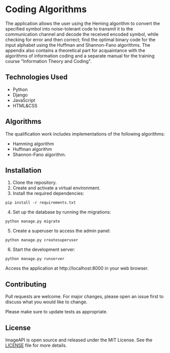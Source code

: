 # Coding Algorithms
The application allows the user using the Heming algorithm to convert the specified symbol into noise-tolerant code to transmit it to the communication channel and decode the received encoded symbol, while checking for error and then correct; find the optimal binary code for the input alphabet using the Huffman and Shannon-Fano algorithms. The appendix also contains a theoretical part for acquaintance with the algorithms of information coding and a separate manual for the training course "Information Theory and Coding".

## Technologies Used
* Python
* Django
* JavaScript
* HTML&CSS

## Algorithms 
The qualification work includes implementations of the following algorithms:
* Hamming algorithm
* Huffman algorithm
* Shannon-Fano algorithm.

## Installation
1. Clone the repository.
2. Create and activate a virtual environment.
3. Install the required dependencies:
```
pip install -r requirements.txt
```
4. Set up the database by running the migrations:
```
python manage.py migrate
```
5. Create a superuser to access the admin panel:

```
python manage.py createsuperuser
```
6. Start the development server:
```
python manage.py runserver
```
Access the application at http://localhost:8000 in your web browser.


## Contributing

Pull requests are welcome. For major changes, please open an issue first
to discuss what you would like to change.

Please make sure to update tests as appropriate.

## License

ImageAPI is open source and released under the MIT License. See the [LICENSE](https://choosealicense.com/licenses/mit/) file for more details.
